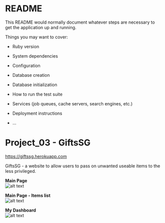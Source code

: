 # README

This README would normally document whatever steps are necessary to get the
application up and running.

Things you may want to cover:

* Ruby version

* System dependencies

* Configuration

* Database creation

* Database initialization

* How to run the test suite

* Services (job queues, cache servers, search engines, etc.)

* Deployment instructions

* ...


# Project_03 - GiftsSG
https://giftssg.herokuapp.com

GiftsSG - a website to allow users to pass on unwanted useable items to the less privileged.

**Main Page** <br />
![alt text](https://dl.dropboxusercontent.com/s/cbg7z7simc3wb1l/giftssg_01.jpg?dl=0)

**Main Page - Items list** <br />
![alt text](https://dl.dropboxusercontent.com/s/2oljfj9q0wepbzy/giftssg_02.jpg?dl=0)

**My Dashboard** <br />
![alt text](https://dl.dropboxusercontent.com/s/ycr0upuos4vf98g/giftssg_03.jpg?dl=0)








